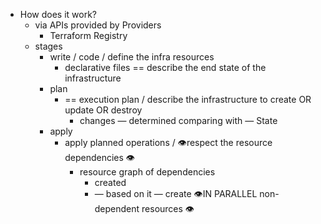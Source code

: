 - How does it work?
    - via APIs provided by Providers
      - Terraform Registry
    - stages
      - write / code / define the infra resources
        - declarative files == describe the end state of the infrastructure
      - plan
        - == execution plan / describe the infrastructure to create OR update OR destroy
          - changes — determined comparing with — State
      - apply
        - apply planned operations / 👁️respect the resource dependencies 👁️
          - resource graph of dependencies
            - created
            - — based on it — create 👁️IN PARALLEL non-dependent resources 👁️